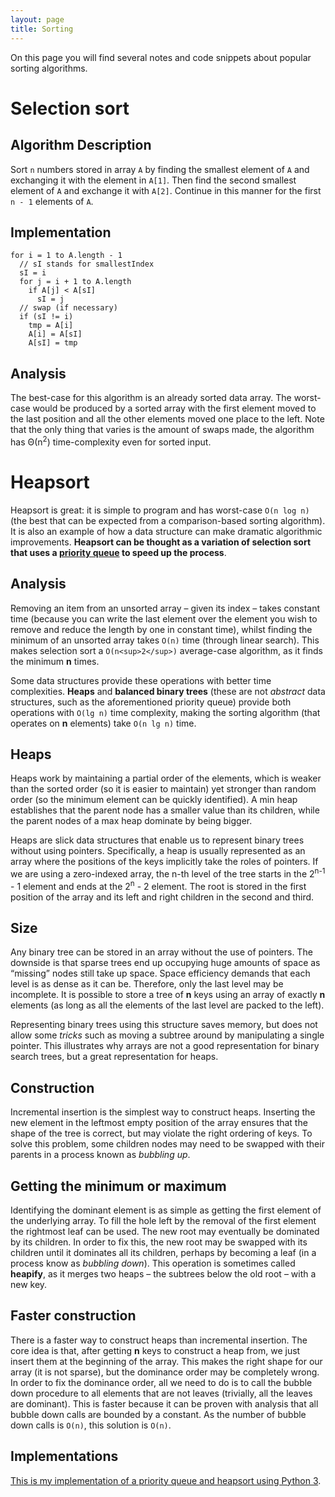 ```yaml
---
layout: page
title: Sorting
---
```


On this page you will find several notes and code snippets about popular
sorting algorithms.

# Selection sort

## Algorithm Description
Sort `n` numbers stored in array `A` by finding the smallest element of `A` and
exchanging it with the element in `A[1]`. Then find the second smallest element
of `A` and exchange it with `A[2]`. Continue in this manner for the first `n -
1` elements of `A`.

## Implementation

    for i = 1 to A.length - 1
      // sI stands for smallestIndex
      sI = i
      for j = i + 1 to A.length
        if A[j] < A[sI]
          sI = j
      // swap (if necessary)
      if (sI != i)
        tmp = A[i]
        A[i] = A[sI]
        A[sI] = tmp

## Analysis
The best-case for this algorithm is an already sorted data
array. The worst-case would be produced by a sorted array with the first element
moved to the last position and all the other elements moved one place to the
left. Note that the only thing that varies is the amount of swaps made, the
algorithm has Θ(n<sup>2</sup>) time-complexity even for sorted input.

# Heapsort

Heapsort is great: it is simple to program and has worst-case `O(n log n)` (the
best that can be expected from a comparison-based sorting algorithm). It is also
an example of how a data structure can make dramatic algorithmic improvements.
**Heapsort can be thought as a variation of selection sort that uses a [priority
queue](https://en.wikipedia.org/wiki/Priority_queue "Wikipedia article") to
speed up the process**.

## Analysis

Removing an item from an unsorted array – given its index – takes constant time
(because you can write the last element over the element you wish to remove and
reduce the length by one in constant time), whilst finding the minimum of an
unsorted array takes `O(n)` time (through linear search). This makes selection
sort a `O(n<sup>2</sup>)` average-case algorithm, as it finds the minimum **n** times.

Some data structures provide these operations with better time complexities.
**Heaps** and **balanced binary trees** (these are not _abstract_ data
structures, such as the aforementioned priority queue) provide both operations
with `O(lg n)` time complexity, making the sorting algorithm (that operates on
**n** elements) take `O(n lg n)` time.

## Heaps

Heaps work by maintaining a partial order of the elements, which is weaker than
the sorted order (so it is easier to maintain) yet stronger than random order
(so the minimum element can be quickly identified). A min heap establishes that
the parent node has a smaller value than its children, while the parent nodes
of a max heap dominate by being bigger.

Heaps are slick data structures that enable us to represent binary trees
without using pointers. Specifically, a heap is usually represented as an array
where the positions of the keys implicitly take the roles of pointers. If we
are using a zero-indexed array, the n-th level of the tree starts in the
2<sup>n-1</sup> - 1 element and ends at the 2<sup>n</sup> - 2 element. The root
is stored in the first position of the array and its left and right children in
the second and third.

## Size

Any binary tree can be stored in an array without the use of pointers. The
downside is that sparse trees end up occupying huge amounts of space as
“missing” nodes still take up space. Space efficiency demands that each level
is as dense as it can be. Therefore, only the last level may be incomplete. It
is possible to store a tree of **n** keys using an array of exactly **n**
elements (as long as all the elements of the last level are packed to the
left).

Representing binary trees using this structure saves memory, but does not allow
some _tricks_ such as moving a subtree around by manipulating a single pointer.
This illustrates why arrays are not a good representation for binary search
trees, but a great representation for heaps.

## Construction

Incremental insertion is the simplest way to construct heaps. Inserting the new
element in the leftmost empty position of the array ensures that the shape of
the tree is correct, but may violate the right ordering of keys. To solve this
problem, some children nodes may need to be swapped with their parents in a
process known as _bubbling up_.

## Getting the minimum or maximum

Identifying the dominant element is as simple as getting the first element of
the underlying array. To fill the hole left by the removal of the first element
the rightmost leaf can be used. The new root may eventually be dominated by its
children. In order to fix this, the new root may be swapped with its children
until it dominates all its children, perhaps by becoming a leaf (in a process
know as _bubbling down_). This operation is sometimes called **heapify**, as it
merges two heaps – the subtrees below the old root – with a new key.

## Faster construction

There is a faster way to construct heaps than incremental insertion. The core
idea is that, after getting **n** keys to construct a heap from, we just insert
them at the beginning of the array. This makes the right shape for our array
(it is not sparse), but the dominance order may be completely wrong. In order
to fix the dominance order, all we need to do is to call the bubble down
procedure to all elements that are not leaves (trivially, all the leaves are
dominant).
This is faster because it can be proven with analysis that all bubble down
calls are bounded by a constant. As the number of bubble down calls is `O(n)`,
this solution is `O(n)`.

## Implementations

[This is my implementation of a priority queue and heapsort using Python 3](https://github.com/mafagafogigante/algorithms-and-data-structures/blob/master/python/priority-queue/priority_queue.py).
